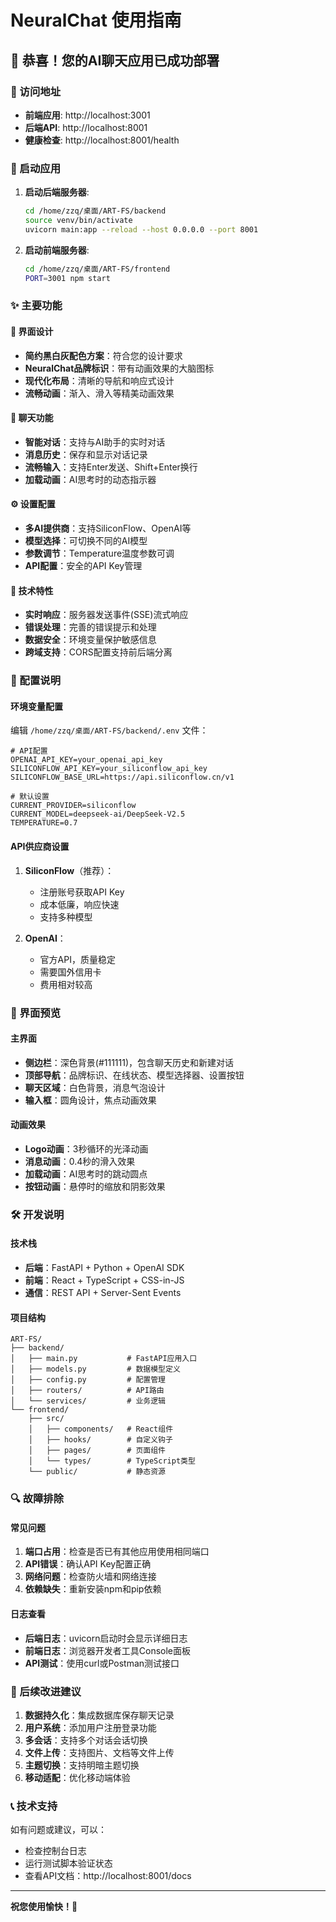 # NeuralChat 使用指南

## 🎉 恭喜！您的AI聊天应用已成功部署

### 📍 访问地址
- **前端应用**: http://localhost:3001
- **后端API**: http://localhost:8001
- **健康检查**: http://localhost:8001/health

### 🚀 启动应用
1. **启动后端服务器**:
   ```bash
   cd /home/zzq/桌面/ART-FS/backend
   source venv/bin/activate
   uvicorn main:app --reload --host 0.0.0.0 --port 8001
   ```

2. **启动前端服务器**:
   ```bash
   cd /home/zzq/桌面/ART-FS/frontend
   PORT=3001 npm start
   ```

### ✨ 主要功能

#### 🎨 界面设计
- **简约黑白灰配色方案**：符合您的设计要求
- **NeuralChat品牌标识**：带有动画效果的大脑图标
- **现代化布局**：清晰的导航和响应式设计
- **流畅动画**：渐入、滑入等精美动画效果

#### 💬 聊天功能
- **智能对话**：支持与AI助手的实时对话
- **消息历史**：保存和显示对话记录
- **流畅输入**：支持Enter发送、Shift+Enter换行
- **加载动画**：AI思考时的动态指示器

#### ⚙️ 设置配置
- **多AI提供商**：支持SiliconFlow、OpenAI等
- **模型选择**：可切换不同的AI模型
- **参数调节**：Temperature温度参数可调
- **API配置**：安全的API Key管理

#### 🎯 技术特性
- **实时响应**：服务器发送事件(SSE)流式响应
- **错误处理**：完善的错误提示和处理
- **数据安全**：环境变量保护敏感信息
- **跨域支持**：CORS配置支持前后端分离

### 🔧 配置说明

#### 环境变量配置
编辑 `/home/zzq/桌面/ART-FS/backend/.env` 文件：
```env
# API配置
OPENAI_API_KEY=your_openai_api_key
SILICONFLOW_API_KEY=your_siliconflow_api_key
SILICONFLOW_BASE_URL=https://api.siliconflow.cn/v1

# 默认设置
CURRENT_PROVIDER=siliconflow
CURRENT_MODEL=deepseek-ai/DeepSeek-V2.5
TEMPERATURE=0.7
```

#### API供应商设置
1. **SiliconFlow**（推荐）：
   - 注册账号获取API Key
   - 成本低廉，响应快速
   - 支持多种模型

2. **OpenAI**：
   - 官方API，质量稳定
   - 需要国外信用卡
   - 费用相对较高

### 🎨 界面预览

#### 主界面
- **侧边栏**：深色背景(#111111)，包含聊天历史和新建对话
- **顶部导航**：品牌标识、在线状态、模型选择器、设置按钮
- **聊天区域**：白色背景，消息气泡设计
- **输入框**：圆角设计，焦点动画效果

#### 动画效果
- **Logo动画**：3秒循环的光泽动画
- **消息动画**：0.4秒的滑入效果
- **加载动画**：AI思考时的跳动圆点
- **按钮动画**：悬停时的缩放和阴影效果

### 🛠️ 开发说明

#### 技术栈
- **后端**：FastAPI + Python + OpenAI SDK
- **前端**：React + TypeScript + CSS-in-JS
- **通信**：REST API + Server-Sent Events

#### 项目结构
```
ART-FS/
├── backend/
│   ├── main.py           # FastAPI应用入口
│   ├── models.py         # 数据模型定义
│   ├── config.py         # 配置管理
│   ├── routers/          # API路由
│   └── services/         # 业务逻辑
└── frontend/
    ├── src/
    │   ├── components/   # React组件
    │   ├── hooks/        # 自定义钩子
    │   ├── pages/        # 页面组件
    │   └── types/        # TypeScript类型
    └── public/           # 静态资源
```

### 🔍 故障排除

#### 常见问题
1. **端口占用**：检查是否已有其他应用使用相同端口
2. **API错误**：确认API Key配置正确
3. **网络问题**：检查防火墙和网络连接
4. **依赖缺失**：重新安装npm和pip依赖

#### 日志查看
- **后端日志**：uvicorn启动时会显示详细日志
- **前端日志**：浏览器开发者工具Console面板
- **API测试**：使用curl或Postman测试接口

### 🎯 后续改进建议

1. **数据持久化**：集成数据库保存聊天记录
2. **用户系统**：添加用户注册登录功能
3. **多会话**：支持多个对话会话切换
4. **文件上传**：支持图片、文档等文件上传
5. **主题切换**：支持明暗主题切换
6. **移动适配**：优化移动端体验

### 📞 技术支持

如有问题或建议，可以：
- 检查控制台日志
- 运行测试脚本验证状态
- 查看API文档：http://localhost:8001/docs

---

**祝您使用愉快！🎉**